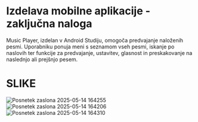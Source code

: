 <h1>Izdelava mobilne aplikacije - zaključna naloga</h1>

Music Player, izdelan v Android Studiju, omogoča predvajanje naloženih pesmi. Uporabniku ponuja meni s seznamom vseh pesmi, iskanje po naslovih ter funkcije za predvajanje, ustavitev, glasnost in preskakovanje na naslednjo ali prejšnjo pesem.

<h1>SLIKE</h1>

![Posnetek zaslona 2025-05-14 164255](https://github.com/user-attachments/assets/607d0eab-8359-4b11-8673-0e74e4be5181)
![Posnetek zaslona 2025-05-14 164206](https://github.com/user-attachments/assets/41ba933e-2b40-4c5b-b3b7-75495163c5e5)
![Posnetek zaslona 2025-05-14 164310](https://github.com/user-attachments/assets/25db6235-6085-43d1-af38-977d732509d8)
